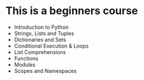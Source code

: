 <h1> This is a beginners course </h1>
<ul>
  <li>Introduction to Python</li>
  <li>Strings, Lists and Tuples</li>
  <li>Dictionaries and Sets</li>
  <li>Conditional Execution & Loops</li>
  <li>List Comprehensions</li>
  <li>Functions</li>
  <li>Modules</li>
  <li>Scopes and Namespaces</li>
</ul>
